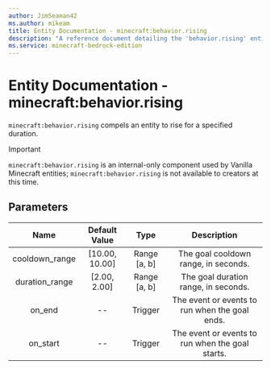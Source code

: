 ```yaml
---
author: JimSeaman42
ms.author: mikeam
title: Entity Documentation - minecraft:behavior.rising
description: "A reference document detailing the 'behavior.rising' entity goal"
ms.service: minecraft-bedrock-edition
---
```


# Entity Documentation - minecraft:behavior.rising

`minecraft:behavior.rising` compels an entity to rise for a specified duration.

> [!IMPORTANT]
> `minecraft:behavior.rising` is an internal-only component used by Vanilla Minecraft entities; `minecraft:behavior.rising` is not available to creators at this time.

## Parameters

| Name| Default Value| Type| Description |
|:-----------:|:-----------:|:-----------:|:-----------:|
| cooldown_range| [10.00, 10.00]| Range [a, b]| The goal cooldown range, in seconds. |
| duration_range| [2.00, 2.00]| Range [a, b]| The goal duration range, in seconds. |
| on_end| --| Trigger| The event or events to run when the goal ends. |
| on_start| --| Trigger| The event or events to run when the goal starts. |
